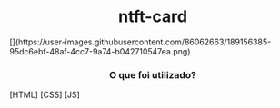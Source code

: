 <h1 align="center">ntft-card</h1>
[](https://user-images.githubusercontent.com/86062663/189156385-95dc6ebf-48af-4cc7-9a74-b042710547ea.png)

<h3 align="center">O que foi utilizado?</h3>
[HTML]
[CSS]
[JS]
